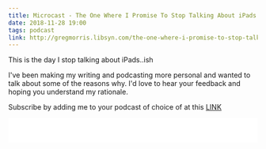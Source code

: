 ```yaml
---
title: Microcast - The One Where I Promise To Stop Talking About iPads
date: 2018-11-28 19:00
tags: podcast
link: http://gregmorris.libsyn.com/the-one-where-i-promise-to-stop-talking-about-ipads
---
```

This is the day I stop talking about iPads..ish

I've been making my writing and podcasting more personal and wanted to talk about some of the reasons why. I'd love to hear your feedback and hoping you understand my rationale.

Subscribe by adding me to your podcast of choice of at this [LINK](http://gregmorris.libsyn.com/rss)

<iframe style="border: none" src="//html5-player.libsyn.com/embed/episode/id/7715900/height/100/theme/standard-mini/thumbnail/no/preload/no/direction/backward/" height="50" width="100%" scrolling="no"  allowfullscreen webkitallowfullscreen mozallowfullscreen oallowfullscreen msallowfullscreen></iframe>
